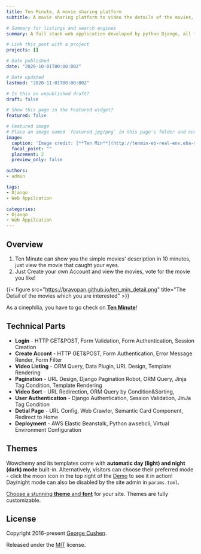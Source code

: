 ```yaml
---
title: Ten Minute, A movie sharing platform
subtitle: A movie sharing platform to video the details of the movies, you can view the same videos by your favourite topic, and you can vote for the video you like.

# Summary for listings and search engines
summary: A full stack web application developed by python Django, all functions are implemented by MTC design pattern.

# Link this post with a project
projects: []

# Date published
date: "2020-10-01T00:00:00Z"

# Date updated
lastmod: "2020-11-01T00:00:00Z"

# Is this an unpublished draft?
draft: false

# Show this page in the Featured widget?
featured: false

# Featured image
# Place an image named `featured.jpg/png` in this page's folder and customize its options here.
image:
  caption: 'Image credit: [**Ten Min**](http://tenmin-eb-real-env.eba-mzrnikmw.us-west-2.elasticbeanstalk.com/)'
  focal_point: ""
  placement: 2
  preview_only: false

authors:
- admin

tags:
- Django
- Web Appilcation

categories:
- Django
- Web Appilcation
---
```


## Overview

1. Ten Minute can show you the simple movies' description in 10 minutes, just view the movie that caught your eyes.
2. Just Create your own Account and view the movies, vote for the movie you like!

{{< figure src="https://bravopan.github.io/ten_min_detail.png" title="The Detail of the movies which you are interested" >}}

<!-- ## What we have

- 👉 [**Create a new Account**](https://wowchemy.com/templates/)
- 📚 [**Personalize your site**](https://wowchemy.com/docs/)
- 💬 [Chat with the **Wowchemy community**](https://discord.gg/z8wNYzb) or [**Hugo community**](https://discourse.gohugo.io)
- 🐦 Twitter: [@wowchemy](https://twitter.com/wowchemy) [@GeorgeCushen](https://twitter.com/GeorgeCushen) [#MadeWithWowchemy](https://twitter.com/search?q=(%23MadeWithWowchemy%20OR%20%23MadeWithAcademic)&src=typed_query)
- 💡 [Request a **feature** or report a **bug** for _Wowchemy_](https://github.com/wowchemy/wowchemy-hugo-modules/issues)
- ⬆️ **Updating Wowchemy?** View the [Update Guide](https://wowchemy.com/docs/guide/update/) and [Release Notes](https://wowchemy.com/updates/) -->

<!-- ## Crowd-funded open-source software

To help us develop this template and software sustainably under the MIT license, we ask all individuals and businesses that use it to help support its ongoing maintenance and development via sponsorship. -->

<!-- ### [❤️ Click here to become a sponsor and help support Wowchemy's future ❤️](https://wowchemy.com/plans/) -->

As a cinephilia, you have to go check on **[Ten Minute](http://tenmin-eb-real-env.eba-mzrnikmw.us-west-2.elasticbeanstalk.com/)**!

<!-- ## Ecosystem

* **[Hugo Academic CLI](https://github.com/wowchemy/hugo-academic-cli):** Automatically import publications from BibTeX -->

<!-- ## Inspiration

[Check out the latest **demo**](https://academic-demo.netlify.com/) of what you'll get in less than 10 minutes, or [view the **showcase**](https://wowchemy.com/user-stories/) of personal, project, and business sites. -->

## Technical Parts

- **Login** - HTTP GET&POST, Form Validation, Form Authentication, Session Creation
- **Create Accont** - HTTP GET&POST, Form Authentication, Error Message Render, Form Filter
- **Video Listing** - ORM Query, Data Plugin, URL Design, Template Rendering
- **Pagination** - URL Design, Django Pagination Robot, ORM Query, Jinja Tag Condition, Template Rendering
- **Video Sort** - URL Redirection, ORM Query by Condition&Sorting,
- **User Authentication** - Django Authentication, Session Validation, JinJa Tag Condition
- **Detial Page** - URL Config, Web Crawler, Semantic Card Component, Redirect to Home
- **Deployment** - AWS Elastic Beanstalk, Python awsebcli, Virtual Environment Configuration
## Themes

Wowchemy and its templates come with **automatic day (light) and night (dark) mode** built-in. Alternatively, visitors can choose their preferred mode - click the moon icon in the top right of the [Demo](https://academic-demo.netlify.com/) to see it in action! Day/night mode can also be disabled by the site admin in `params.toml`.

[Choose a stunning **theme** and **font**](https://wowchemy.com/docs/customization) for your site. Themes are fully customizable.

## License

Copyright 2016-present [George Cushen](https://georgecushen.com).

Released under the [MIT](https://github.com/wowchemy/wowchemy-hugo-modules/blob/master/LICENSE.md) license.
